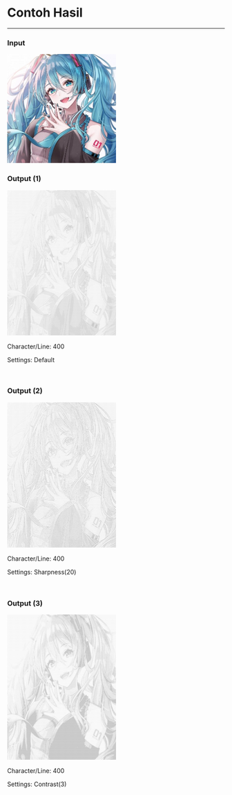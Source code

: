 # Contoh Hasil

---

### Input
<img src="https://github.com/pandragama/image-to-ascii/blob/main/sample-inputs/square.jpg" width="50%" alt="sample-inputs/square.jpg">
<br>

### Output (1)
<img src="https://github.com/pandragama/image-to-ascii/blob/main/sample-outputs/square-char400-defaultSettings.png" width="50%" alt="sample-outputs/square-char400-defaultSettings.png">
<p>Character/Line: 400</p>
<p>Settings: Default</p>
<br>

### Output (2)
<img src="https://github.com/pandragama/image-to-ascii/blob/main/sample-outputs/square-char400-sharpness20.png" width="50%" alt="sample-outputs/square-char400-sharpness20.png">
<p>Character/Line: 400</p>
<p>Settings: Sharpness(20)</p>
<br>

### Output (3)
<img src="https://github.com/pandragama/image-to-ascii/blob/main/sample-outputs/square-char400-contrast3.png" width="50%" alt="sample-outputs/square-char400-contrast3.png">
<p>Character/Line: 400</p>
<p>Settings: Contrast(3)</p>

